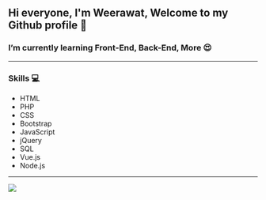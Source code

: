 ## Hi everyone, I'm Weerawat, Welcome to my Github profile 👋
### I’m currently learning Front-End, Back-End, More 😍

<hr>

### Skills 💻
  * HTML
  * PHP
  * CSS
  * Bootstrap
  * JavaScript
  * jQuery
  * SQL
  * Vue.js
  * Node.js

<hr>

<img src="https://images.hdqwalls.com/wallpapers/i-love-coding-xl.jpg" />
